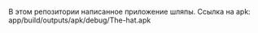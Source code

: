 В этом репозитории написанное приложение шляпы. 
Ссылка на apk: app/build/outputs/apk/debug/The-hat.apk